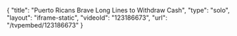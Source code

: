{
    "title": "Puerto Ricans Brave Long Lines to Withdraw Cash",
    "type": "solo",
    "layout": "iframe-static",
    "videoId": "123186673",
    "url": "\/tvpembed\/123186673"
}
